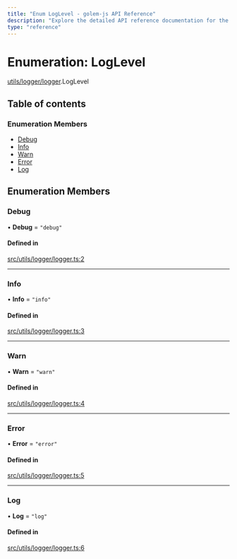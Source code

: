 ```yaml
---
title: "Enum LogLevel - golem-js API Reference"
description: "Explore the detailed API reference documentation for the Enum LogLevel within the golem-js SDK for the Golem Network."
type: "reference"
---
```

# Enumeration: LogLevel

[utils/logger/logger](../modules/utils_logger_logger).LogLevel

## Table of contents

### Enumeration Members

- [Debug](utils_logger_logger.LogLevel#debug)
- [Info](utils_logger_logger.LogLevel#info)
- [Warn](utils_logger_logger.LogLevel#warn)
- [Error](utils_logger_logger.LogLevel#error)
- [Log](utils_logger_logger.LogLevel#log)

## Enumeration Members

### Debug

• **Debug** = ``"debug"``

#### Defined in

[src/utils/logger/logger.ts:2](https://github.com/golemfactory/golem-js/blob/2240307/src/utils/logger/logger.ts#L2)

___

### Info

• **Info** = ``"info"``

#### Defined in

[src/utils/logger/logger.ts:3](https://github.com/golemfactory/golem-js/blob/2240307/src/utils/logger/logger.ts#L3)

___

### Warn

• **Warn** = ``"warn"``

#### Defined in

[src/utils/logger/logger.ts:4](https://github.com/golemfactory/golem-js/blob/2240307/src/utils/logger/logger.ts#L4)

___

### Error

• **Error** = ``"error"``

#### Defined in

[src/utils/logger/logger.ts:5](https://github.com/golemfactory/golem-js/blob/2240307/src/utils/logger/logger.ts#L5)

___

### Log

• **Log** = ``"log"``

#### Defined in

[src/utils/logger/logger.ts:6](https://github.com/golemfactory/golem-js/blob/2240307/src/utils/logger/logger.ts#L6)
